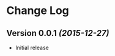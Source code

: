 Change Log
==========

Version 0.0.1 *(2015-12-27)*
----------------------------

 * Initial release

